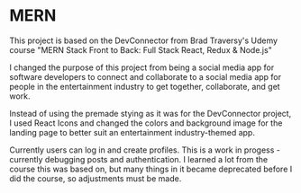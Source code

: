 # MERN
This project is based on the DevConnector from Brad Traversy's Udemy course "MERN Stack Front to Back: Full Stack React, Redux &amp; Node.js"

I changed the purpose of this project from being a social media app for software developers to connect and collaborate to a social media app for people in the entertainment industry to get together, collaborate, and get work.

Instead of using the premade stying as it was for the DevConnector project, I used React Icons and changed the colors and background image for the landing page to better suit an entertainment industry-themed app.

Currently users can log in and create profiles. This is a work in progess - currently debugging posts and authentication. I learned a lot from the course this was based on, but many things in it became deprecated before I did the course, so adjustments must be made.
